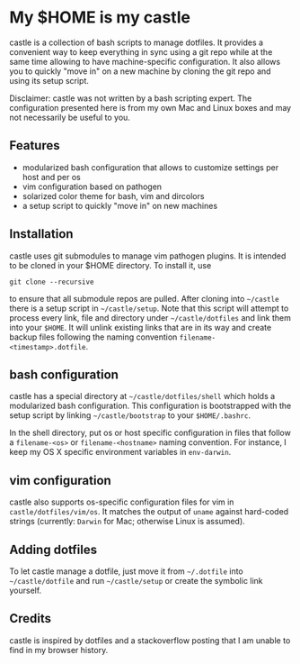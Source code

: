 # My $HOME is my castle

castle is a collection of bash scripts to manage dotfiles. It provides a
convenient way to keep everything in sync using a git repo while at the
same time allowing to have machine-specific configuration. It also allows
you to quickly "move in" on a new machine by cloning the git repo and using
its setup script.

Disclaimer: castle was not written by a bash scripting expert. The
configuration presented here is from my own Mac and Linux boxes and
may not necessarily be useful to you.

## Features

- modularized bash configuration that allows to customize settings per host and per os
- vim configuration based on pathogen
- solarized color theme for bash, vim and dircolors
- a setup script to quickly "move in" on new machines

## Installation
castle uses git submodules to manage vim pathogen plugins. It is intended to be cloned in your $HOME directory.
To install it, use 

	git clone --recursive

to ensure that all submodule repos are pulled. After cloning into
`~/castle` there is a setup script in `~/castle/setup`. Note that this
script will attempt to process every link, file and directory under
`~/castle/dotfiles` and link them into your `$HOME`. It will unlink existing links
that are in its way and create backup files following the naming convention
`filename-<timestamp>.dotfile`.

## bash configuration
castle has a special directory at `~/castle/dotfiles/shell` which holds a
modularized bash configuration. This configuration is bootstrapped with the
setup script by linking `~/castle/bootstrap` to your `$HOME/.bashrc`.

In the shell directory, put os or host specific configuration in files that
follow a `filename-<os>` or `filename-<hostname>` naming convention. For
instance, I keep my OS X specific environment variables in `env-darwin`.

## vim configuration
castle also supports os-specific configuration files for vim in
`castle/dotfiles/vim/os`. It matches the output of `uname` against
hard-coded strings (currently: `Darwin` for Mac; otherwise Linux is assumed).

## Adding dotfiles
To let castle manage a dotfile, just move it from `~/.dotfile` into
`~/castle/dotfile` and run `~/castle/setup` or create the symbolic link
yourself.

## Credits
castle is inspired by dotfiles and a stackoverflow posting that I am unable
to find in my browser history.
